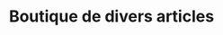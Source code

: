 ---
title: "Boutique de divers articles"
url: /nzerekore/boutique-de-divers-articles-10/
shop: commodité
---